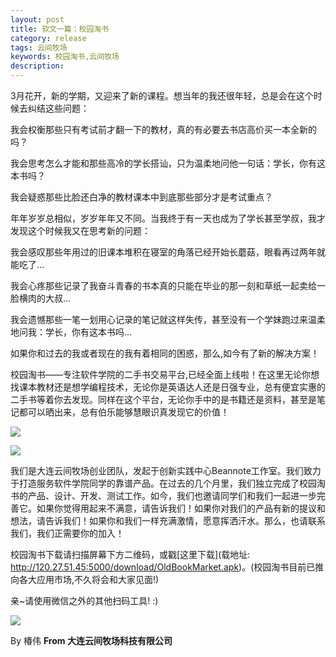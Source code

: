 ```yaml
---
layout: post
title: 软文一篇：校园淘书
category: release
tags: 云间牧场
keywords: 校园淘书,云间牧场
description:
---
```


3月花开，新的学期，又迎来了新的课程。想当年的我还很年轻，总是会在这个时候去纠结这些问题：

我会权衡那些只有考试前才翻一下的教材，真的有必要去书店高价买一本全新的吗？

我会思考怎么才能和那些高冷的学长搭讪，只为温柔地问他一句话：学长，你有这本书吗？

我会疑惑那些比脸还白净的教材课本中到底那些部分才是考试重点？

年年岁岁总相似，岁岁年年又不同。当我终于有一天也成为了学长甚至学叔，我才发现这个时候我又在思考新的问题：

我会感叹那些年用过的旧课本堆积在寝室的角落已经开始长蘑菇，眼看再过两年就能吃了…

我会心疼那些记录了我奋斗青春的书本真的只能在毕业的那一刻和草纸一起卖给一脸横肉的大叔…

我会遗憾那些一笔一划用心记录的笔记就这样失传，甚至没有一个学妹跑过来温柔地问我：学长，你有这本书吗…

如果你和过去的我或者现在的我有着相同的困惑，那么,如今有了新的解决方案！

校园淘书——专注软件学院的二手书交易平台,已经全面上线啦！在这里无论你想找课本教材还是想学编程技术，无论你是英语达人还是日强专业，总有便宜实惠的二手书等着你去发现。同样在这个平台，无论你手中的是书籍还是资料，甚至是笔记都可以晒出来，总有伯乐能够慧眼识真发现它的价值！

![](http://mc-tuchuang.qiniudn.com/xyts总1.jpg)

![](http://mc-tuchuang.qiniudn.com/xyts总2.jpg)

我们是大连云间牧场创业团队，发起于创新实践中心Beannote工作室。我们致力于打造服务软件学院同学的靠谱产品。在过去的几个月里，我们独立完成了校园淘书的产品、设计、开发、测试工作。如今，我们也邀请同学们和我们一起进一步完善它。如果你觉得用起来不满意，请告诉我们！如果你对我们的产品有新的提议和想法，请告诉我们！如果你和我们一样充满激情，愿意挥洒汗水。那么，也请联系我们，我们正需要你的加入！

校园淘书下载请扫描屏幕下方二维码，或戳[这里下载](载地址: http://120.27.51.45:5000/download/OldBookMarket.apk)。(校园淘书目前已推向各大应用市场,不久将会和大家见面!)

亲~请使用微信之外的其他扫码工具! :)


![](http://mc-tuchuang.qiniudn.com/xyts二维码.png)

By 椿伟 **From 大连云间牧场科技有限公司**
